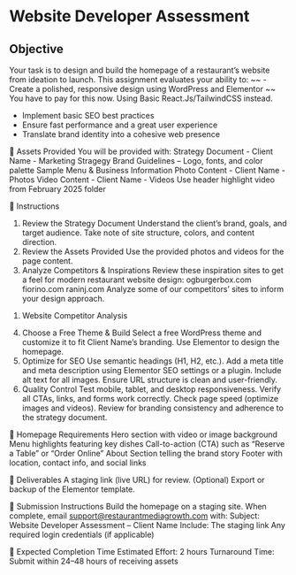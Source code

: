 # Website Developer Assessment
## Objective
Your task is to design and build the homepage of a restaurant’s website from ideation to launch. This assignment evaluates your ability to:
~~ - Create a polished, responsive design using WordPress and Elementor ~~ You have to pay for this now. Using Basic React.Js/TailwindCSS instead.
- Implement basic SEO best practices
- Ensure fast performance and a great user experience
- Translate brand identity into a cohesive web presence

📌 Assets Provided
You will be provided with:
Strategy Document - Client Name - Marketing Stragegy
Brand Guidelines – Logo, fonts, and color palette
Sample Menu & Business Information
Photo Content - Client Name - Photos
Video Content - Client Name - Videos
Use header highlight video from February 2025 folder

📌 Instructions
1. Review the Strategy Document
Understand the client’s brand, goals, and target audience.
Take note of site structure, colors, and content direction.
2. Review the Assets Provided
Use the provided photos and videos for the page content.
3. Analyze Competitors & Inspirations
Review these inspiration sites to get a feel for modern restaurant website design:
ogburgerbox.com
fiorino.com
raninj.com
Analyze some of our competitors’ sites to inform your design approach.
1) Website Competitor Analysis
4. Choose a Free Theme & Build
Select a free WordPress theme and customize it to fit Client Name’s branding.
Use Elementor to design the homepage.
5. Optimize for SEO
Use semantic headings (H1, H2, etc.).
Add a meta title and meta description using Elementor SEO settings or a plugin.
Include alt text for all images.
Ensure URL structure is clean and user-friendly.
6. Quality Control
Test mobile, tablet, and desktop responsiveness.
Verify all CTAs, links, and forms work correctly.
Check page speed (optimize images and videos).
Review for branding consistency and adherence to the strategy document.

📌 Homepage Requirements
Hero section with video or image background
Menu highlights featuring key dishes
Call-to-action (CTA) such as “Reserve a Table” or “Order Online”
About Section telling the brand story
Footer with location, contact info, and social links

📌 Deliverables
A staging link (live URL) for review.
(Optional) Export or backup of the Elementor template.

📌 Submission Instructions
Build the homepage on a staging site.
When complete, email support@restaurantmediagrowth.com with:
Subject: Website Developer Assessment – Client Name
Include:
The staging link
Any required login credentials (if applicable)

📌 Expected Completion Time
Estimated Effort: 2 hours
Turnaround Time: Submit within 24–48 hours of receiving assets

